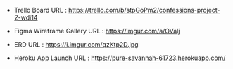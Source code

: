* Trello Board URL : https://trello.com/b/stpGoPm2/confessions-project-2-wdi14

* Figma Wireframe Gallery URL :
https://imgur.com/a/OValj

* ERD URL :
https://i.imgur.com/qzKtp2D.jpg

* Heroku App Launch URL :
https://pure-savannah-61723.herokuapp.com/